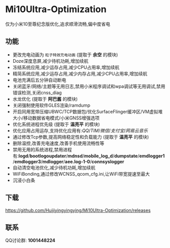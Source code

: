 # Mi10Ultra-Optimization

仅为小米10至尊纪念版优化,追求顺滑流畅,偏中度省电

## 功能

- 更改充电动画为 `粒子特效充电动画` (提取于 **余空** 的模块)
- Doze深度息屏,减少待机功耗,增加续航
- 冻结系统应用,减少运存占用,减少CPU占用率,增加续航
- 精简系统应用,减少运存占用,减少内存占用,减少CPU占用率,增加续航
- 电池充满后五分钟自动断电
- 关闭蓝牙/网络/主题等无用日志,禁用小米程序调试和wpa调试等无用调试,禁用错误检测,关闭cnss_diag
- 水龙优化 (提取于 **阿巴酱** 的模块)
- 关闭强制使用软件GLES渲染/ramdump
- 开启同用宽带压缩UBWC/TCP数据包/优化SurfaceFlinger缓冲区/VM虚拟堆大小/移动数据省电模式/小米GNSS增强选项
- 优化系统进程优先级 (提取于 **温亮平** 的模块)
- 优化应用占用运存,支持优化应用有:*QQ*/*TIM*/*微信*/*支付宝*/*网易云音乐*
- 通过修改Tcp参数,提高网络稳定性和负载能力 (提取于 **温亮平** 的模块)
- 删除温控,改善充电速度,改善手机使用流畅性等
- 禁用无用的系统进程,禁用进程有:**logd**/**bootlogoupdater**/**mdnsd**/**mobile_log_d**/**dumpstate**/**emdlogger1**/**emdlogger3**/**mdlogger**/**aee.log-1-0**/**connsyslogger**
- 自动清空电池优化,减少待机功耗,增加续航
- WiFiBonding,通过修改WCNSS_qcom_cfg.ini,让WiFi带宽提速至最大
- 沉浸小白条

## 下载

https://github.com/Huijiyingyingying/Mi10Ultra-Optimization/releases

## 联系

QQ讨论群: **1001448224**
